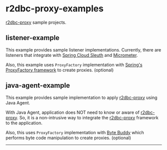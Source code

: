 # r2dbc-proxy-examples

[r2dbc-proxy][r2dbc-proxy] sample projects.

## listener-example

This example provides sample listener implementations.
Currently, there are listeners that integrate with [Spring Cloud Sleuth][spring-cloud-sleuth]
and [Micrometer][micrometer].

Also, this example uses `ProxyFactory` implementation with [Spring's ProxyFactory framework][spring-proxyfactory]
to create proxies. (optional)

## java-agent-example

This example provides sample implementation to apply [r2dbc-proxy][r2dbc-proxy]
using Java Agent.

With Java Agent, application does NOT need to know or aware of [r2dbc-proxy][r2dbc-proxy].
So, it is a non-intrusive way to integrate the [r2dbc-proxy][r2dbc-proxy] framework to
the application.

Also, this uses `ProxyFactory` implementation with [Byte Buddy][byte-buddy] which
performs byte code manipulation to create proxies. (optional)

----
[r2dbc-proxy]: https://github.com/r2dbc/r2dbc-proxy
[spring-cloud-sleuth]: https://spring.io/projects/spring-cloud-sleuth
[micrometer]: http://micrometer.io/
[byte-buddy]: https://bytebuddy.net
[spring-proxyfactory]: https://docs.spring.io/spring/docs/current/spring-framework-reference/core.html#aop-prog
